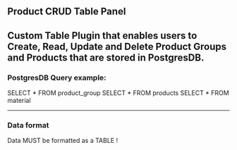 ## Product CRUD Table Panel 
Custom Table Plugin that enables users to Create, Read, Update and Delete Product Groups and Products that are stored in PostgresDB.
------

### PostgresDB Query example: 

SELECT * FROM product_group
SELECT * FROM products
SELECT * FROM material

-------

### Data format
Data MUST be formatted as a TABLE !
